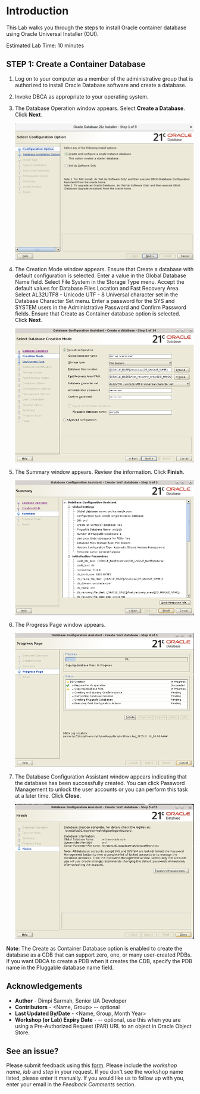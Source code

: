 # Introduction
This Lab walks you through the steps to install Oracle container database using Oracle Universal Installer (OUI).

Estimated Lab Time: 10 minutes

## **STEP 1**: Create a Container Database

1. Log on to your computer as a member of the administrative group that is authorized to install Oracle Database software and create a database.
2. Invoke DBCA as appropriate to your operating system.
3. The Database Operation window appears. Select **Create a Database**. Click **Next**.

    ![Image alt text](images/001.png)

4. The Creation Mode window appears. Ensure that Create a database with default configuration is selected. Enter a value in the Global Database Name field. Select File System in the Storage Type menu. Accept the default values for Database Files Location and Fast Recovery Area. Select AL32UTF8 - Unicode UTF - 8 Universal character set in the Database Character Set menu. Enter a password for the SYS and SYSTEM users in the Administrative Password and Confirm Password fields. Ensure that Create as Container database option is selected. Click **Next**.

    ![Image alt text](images/002.png)

5. The Summary window appears. Review the information. Click **Finish**.

    ![Image alt text](images/003.png)

6. The Progress Page window appears.

    ![Image alt text](images/004.png)

5. The Database Configuration Assistant window appears indicating that the database has been successfully created. You can click Password Management to unlock the user accounts or you can perform this task at a later time. Click **Close**.

    ![Image alt text](images/005.png)

**Note**: The Create as Container Database option is enabled to create the database as a CDB that can support zero, one, or many user-created PDBs. If you want DBCA to create a PDB when it creates the CDB, specify the PDB name in the Pluggable database name field.


## Acknowledgements
* **Author** - Dimpi Sarmah, Senior UA Developer
* **Contributors** -  <Name, Group> -- optional
* **Last Updated By/Date** - <Name, Group, Month Year>
* **Workshop (or Lab) Expiry Date** - <Month Year> -- optional, use this when you are using a Pre-Authorized Request (PAR) URL to an object in Oracle Object Store.

## See an issue?
Please submit feedback using this [form](https://apexapps.oracle.com/pls/apex/f?p=133:1:::::P1_FEEDBACK:1). Please include the *workshop name*, *lab* and *step* in your request.  If you don't see the workshop name listed, please enter it manually. If you would like us to follow up with you, enter your email in the *Feedback Comments* section.
